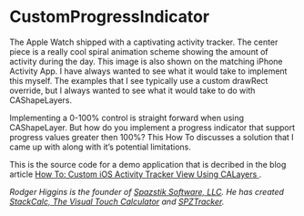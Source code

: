 # CustomProgressIndicator

The Apple Watch shipped with a captivating activity tracker.  The center piece is a really cool spiral animation scheme showing the amount of activity during the day.  This image is also shown on the matching iPhone Activity App.  I have always wanted to see what it would take to implement this myself.  The examples that I see typically use a custom drawRect override, but I always wanted to see what it would take to do with CAShapeLayers.

Implementing a 0-100% control is straight forward when using CAShapeLayer.  But how do you implement a progress indicator that support progress values greater then 100%?  This How To discusses a solution that I came up with along with it’s potential limitations.

This is the source code for a demo application that is decribed in the blog article [ How To: Custom iOS Activity Tracker View Using CALayers ](http://www.spazstik-software.com/blog/article/how-to-custom-ios-activity-tracker-view-using-calayers).

*Rodger Higgins is the founder of [Spazstik Software, LLC](http://www.spazstik-software.com).  He has created [StackCalc, The Visual Touch Calculator](http://www.spazstik-software.com/products/stackcalc) and [SPZTracker](http://www.spazstik-software.com/products/spztracker.ios).*
